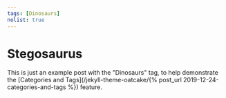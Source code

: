 ```yaml
---
tags: [Dinosaurs]
nolist: true
---
```


Stegosaurus
===========

This is just an example post with the "Dinosaurs" tag,
to help demonstrate the [Categories and Tags](/jekyll-theme-oatcake/{% post_url 2019-12-24-categories-and-tags %})
feature.
